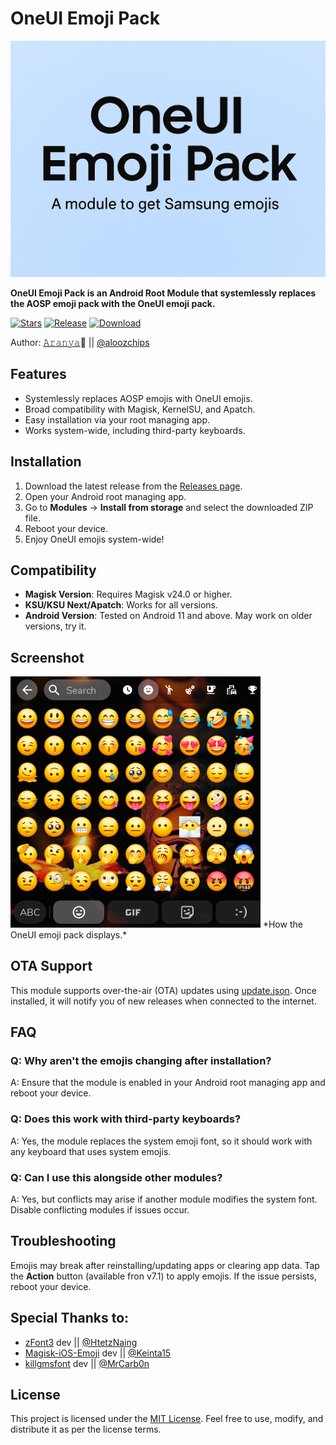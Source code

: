 # OneUI Emoji Pack
<img src="https://github.com/aloozchips/OneUIEmojiPack/blob/main/banner.png">

**OneUI Emoji Pack is an Android Root Module that systemlessly replaces the AOSP emoji pack with the OneUI emoji pack.**

[![Stars](https://img.shields.io/github/stars/aloozchips/OneUIEmojiPack?label=Stars&color=blue)](https://github.com/aloozchips/OneUIEmojiPack)
[![Release](https://img.shields.io/github/v/release/aloozchips/OneUIEmojiPack?label=Release&logo=github)](https://github.com/aloozchips/OneUIEmojiPack/releases/latest)
[![Download](https://img.shields.io/github/downloads/aloozchips/OneUIEmojiPack/total?label=Downloads&logo=github)](https://github.com/aloozchips/OneUIEmojiPack/releases/)

Author: [𝙰𝚛𝚊𝚗𝚢𝚊](https://github.com/aloozchips)🧃 || [@aloozchips](https://t.me/aloozchips)

## Features
- Systemlessly replaces AOSP emojis with OneUI emojis.
- Broad compatibility with Magisk, KernelSU, and Apatch.
- Easy installation via your root managing app.
- Works system-wide, including third-party keyboards.

## Installation
1. Download the latest release from the [Releases page](https://github.com/aloozchips/OneUIEmojiPack/releases/latest).
2. Open your Android root managing app.
3. Go to **Modules** → **Install from storage** and select the downloaded ZIP file.
4. Reboot your device.
5. Enjoy OneUI emojis system-wide!

## Compatibility
- **Magisk Version**: Requires Magisk v24.0 or higher.
- **KSU/KSU Next/Apatch**: Works for all versions.
- **Android Version**: Tested on Android 11 and above. May work on older versions, try it.

## Screenshot
<img src="https://github.com/aloozchips/OneUIEmojiPack/blob/main/OneUI_Emoji_Screenshot.png" alt="OneUI Emojis" width="400" />  
*How the OneUI emoji pack displays.*

## OTA Support
This module supports over-the-air (OTA) updates using [update.json](https://github.com/aloozchips/OneUIEmojiPack/blob/main/update.json). Once installed, it will notify you of new releases when connected to the internet.

## FAQ
### Q: Why aren't the emojis changing after installation?
A: Ensure that the module is enabled in your Android root managing app and reboot your device.

### Q: Does this work with third-party keyboards?
A: Yes, the module replaces the system emoji font, so it should work with any keyboard that uses system emojis.

### Q: Can I use this alongside other modules?
A: Yes, but conflicts may arise if another module modifies the system font. Disable conflicting modules if issues occur.

## Troubleshooting
Emojis may break after reinstalling/updating apps or clearing app data. Tap the **Action** button (available fron v7.1) to apply emojis. If the issue persists, reboot your device.

## Special Thanks to:
- [zFont3](https://play.google.com/store/apps/details?id=com.htetznaing.zfont2&hl=en) dev || [@HtetzNaing](https://t.me/HtetzNaing)
- [Magisk-iOS-Emoji](https://github.com/Keinta15/Magisk-iOS-Emoji) dev || [@Keinta15](https://github.com/Keinta15)
- [killgmsfont](https://github.com/MrCarb0n/killgmsfont) dev || [@MrCarb0n](https://t.me/MrCarb0n)

## License
This project is licensed under the [MIT License](https://github.com/aloozchips/OneUIEmojiPack/blob/main/LICENSE). Feel free to use, modify, and distribute it as per the license terms.
